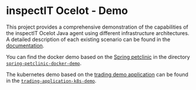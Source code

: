 # inspectIT Ocelot - Demo

This project provides a comprehensive demonstration of the capabilities of the inspectIT Ocelot Java agent using different infrastructure architectures.
A detailed description of each existing scenario can be found in the [documentation](https://inspectit.github.io/inspectit-ocelot/docs/getting-started/docker-examples).

You can find the docker demo based on the [Spring petclinic](https://github.com/spring-projects/spring-petclinic) in the directory [`spring-petclinic-docker-demo`](./spring-petclinic-docker-demo_dir).

The kubernetes demo based on the [trading demo application](https://github.com/inspectIT/trading-demo-application) can be found in the [`trading-application-k8s-demo`](./trading-demo-application-k8s-demo).
